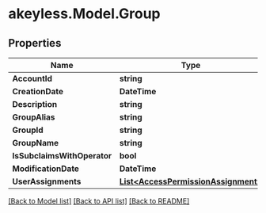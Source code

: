 # akeyless.Model.Group

## Properties

Name | Type | Description | Notes
------------ | ------------- | ------------- | -------------
**AccountId** | **string** |  | [optional] 
**CreationDate** | **DateTime** |  | [optional] 
**Description** | **string** |  | [optional] 
**GroupAlias** | **string** |  | [optional] 
**GroupId** | **string** |  | [optional] 
**GroupName** | **string** |  | [optional] 
**IsSubclaimsWithOperator** | **bool** |  | [optional] 
**ModificationDate** | **DateTime** |  | [optional] 
**UserAssignments** | [**List&lt;AccessPermissionAssignment&gt;**](AccessPermissionAssignment.md) |  | [optional] 

[[Back to Model list]](../README.md#documentation-for-models) [[Back to API list]](../README.md#documentation-for-api-endpoints) [[Back to README]](../README.md)

